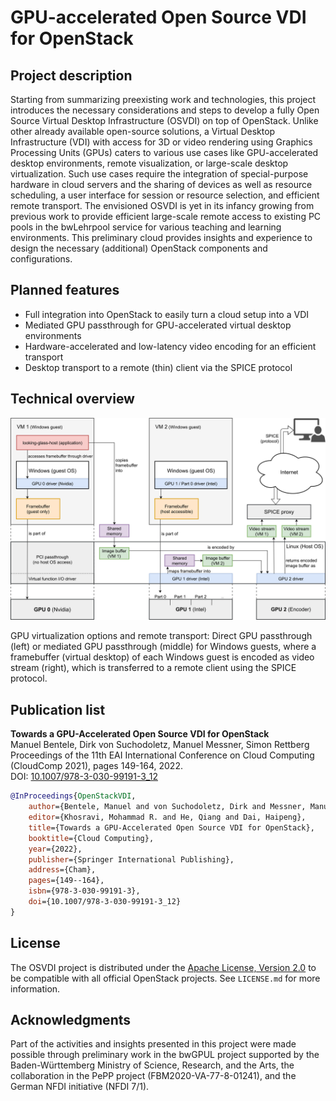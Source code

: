 # GPU-accelerated Open Source VDI for OpenStack


## Project description

Starting from summarizing preexisting work and technologies, this project introduces the necessary considerations and steps to develop a fully Open Source Virtual Desktop Infrastructure (OSVDI) on top of OpenStack.
Unlike other already available open-source solutions, a Virtual Desktop Infrastructure (VDI) with access for 3D or video rendering using Graphics Processing Units (GPUs) caters to various use cases like GPU-accelerated desktop environments, remote visualization, or large-scale desktop virtualization.
Such use cases require the integration of special-purpose hardware in cloud servers and the sharing of devices as well as resource scheduling, a user interface for session or resource selection, and efficient remote transport.
The envisioned OSVDI is yet in its infancy growing from previous work to provide efficient large-scale remote access to existing PC pools in the bwLehrpool service for various teaching and learning environments.
This preliminary cloud provides insights and experience to design the necessary (additional) OpenStack components and configurations.


## Planned features

  - Full integration into OpenStack to easily turn a cloud setup into a VDI
  - Mediated GPU passthrough for GPU-accelerated virtual desktop environments
  - Hardware-accelerated and low-latency video encoding for an efficient transport 
  - Desktop transport to a remote (thin) client via the SPICE protocol


## Technical overview

![GPU virtualization options and remote transport](./images/GPU-Virt-Options.svg)

GPU virtualization options and remote transport: Direct GPU passthrough (left) or mediated GPU passthrough (middle) for Windows guests, where a framebuffer (virtual desktop) of each Windows guest is encoded as video stream (right), which is transferred to a remote client using the SPICE protocol.


## Publication list

**Towards a GPU-Accelerated Open Source VDI for OpenStack**  
Manuel Bentele, Dirk von Suchodoletz, Manuel Messner, Simon Rettberg  
Proceedings of the 11th EAI International Conference on Cloud Computing (CloudComp 2021), pages 149-164, 2022.  
DOI: [10.1007/978-3-030-99191-3_12](https://doi.org/10.1007/978-3-030-99191-3_12)

```bibtex
@InProceedings{OpenStackVDI,
    author={Bentele, Manuel and von Suchodoletz, Dirk and Messner, Manuel and Rettberg, Simon},
    editor={Khosravi, Mohammad R. and He, Qiang and Dai, Haipeng},
    title={Towards a GPU-Accelerated Open Source VDI for OpenStack},
    booktitle={Cloud Computing},
    year={2022},
    publisher={Springer International Publishing},
    address={Cham},
    pages={149--164},
    isbn={978-3-030-99191-3},
    doi={10.1007/978-3-030-99191-3_12}
}
```


## License

The OSVDI project is distributed under the [Apache License, Version 2.0](https://www.apache.org/licenses/LICENSE-2.0) to be compatible with all official OpenStack projects. See `LICENSE.md` for more information.


## Acknowledgments

Part of the activities and insights presented in this project were made possible through preliminary work in the bwGPUL project supported by the Baden-Württemberg Ministry of Science, Research, and the Arts, the collaboration in the PePP project (FBM2020-VA-77-8-01241), and the German NFDI initiative (NFDI 7/1).
